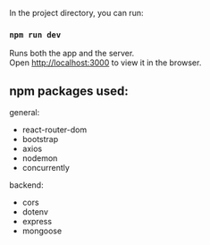 
In the project directory, you can run:

### `npm run dev`

Runs both the app and the server.<br />
Open [http://localhost:3000](http://localhost:3000) to view it in the browser.

## npm packages used:

general:
- react-router-dom
- bootstrap
- axios
- nodemon
- concurrently

backend:
- cors
- dotenv
- express
- mongoose
